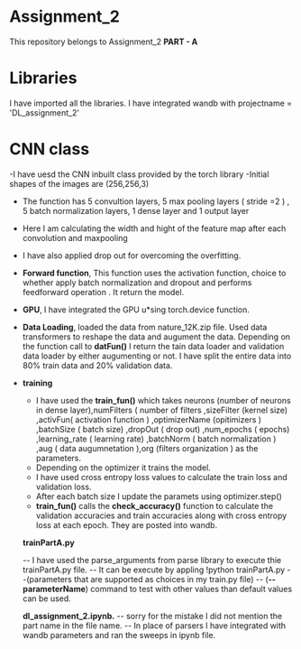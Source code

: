 # Assignment_2
This repository belongs to Assignment_2
 **PART - A** 
 # Libraries
I have imported all the libraries.
I have integrated wandb with projectname = 'DL_assignment_2'
# CNN class
-I have uesd the CNN inbuilt class provided by the torch library
-Initial shapes of the images are (256,256,3) 
 - The function has 5 convultion layers, 5 max pooling layers ( stride =2 ) , 5 batch normalization 
  layers, 1 dense layer and 1 output layer
- Here I am calculating the width and hight of the feature map after each convolution and maxpooling
- I have also applied drop out for overcoming the overfitting.
- **Forward function**, This function uses the activation function, choice to whether apply batch normalization and dropout and performs  feedforward operation . It return the model.
- **GPU**, I have integrated the GPU u*sing torch.device function.
- **Data Loading**, loaded the data from nature_12K.zip file. Used data transformers to reshape the data and augument the data. Depending on the function call to **datFun()** I return the tain data loader and validation data loader by either augumenting or not. I have split the entire data into 80% train data and 20% validation data.
- **training**
   - I have used the **train_fun()** which takes neurons (number of neurons in dense layer),numFilters ( number of filters ,sizeFilter (kernel size) ,activFun( activation function  ) ,optimizerName (opitimizers ) ,batchSize ( batch size) ,dropOut ( drop out) ,num_epochs ( epochs) ,learning_rate ( learning rate)  ,batchNorm ( batch normalization ) ,aug ( data augumnetation ),org (filters organization ) as the parameters.
   - Depending on the optimizer it trains the model.
   - I have used cross entropy loss values to calculate the train loss and validation loss.
   - After each batch size I update the paramets using optimizer.step()
   -  **train_fun()** calls the **check_accuracy()** function to calculate the validation accuracies and train accuracies along with cross entropy loss at each epoch. They are posted into wandb.

   **trainPartA.py**

  -- I have used the parse_arguments from parse library to execute thie trainPartA.py file.
  -- It can be execute by appling !python trainPartA.py --(parameters that are supported as choices in my train.py file)
  -- (**-- parameterName**) command to test with other values than default values can be used.
  
  **dl_assignment_2.ipynb.**
  -- sorry for the mistake I did not mention the part name in the file name.
  -- In place of parsers I have integrated with wandb parameters and ran the sweeps in ipynb file.


